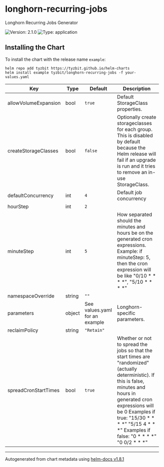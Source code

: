 # longhorn-recurring-jobs

Longhorn Recurring Jobs Generator

![Version: 2.1.0](https://img.shields.io/badge/Version-2.1.0-informational?style=flat-square) ![Type: application](https://img.shields.io/badge/Type-application-informational?style=flat-square)

## Installing the Chart

To install the chart with the release name `example`:

```console
helm repo add tyzbit https://tyzbit.github.io/helm-charts
helm install example tyzbit/longhorn-recurring-jobs -f your-values.yaml
```

| Key | Type | Default | Description |
|-----|------|---------|-------------|
| allowVolumeExpansion | bool | `true` | Default StorageClass properties. |
| createStorageClasses | bool | `false` | Optionally create storageclasses for each group. This is disabled by default because the Helm release will fail if an upgrade is run and it tries to remove an in-use StorageClass. |
| defaultConcurrency | int | `4` | Default job concurrency |
| hourStep | int | `2` |  |
| minuteStep | int | `5` | How separated should the minutes and hours be on the generated cron expressions. Example: if minuteStep: 5, then the cron expression will be like "0/10 * * * *", "5/10 * * * *" |
| namespaceOverride | string | `""` |  |
| parameters | object | See values.yaml for an example | Longhorn-specific parameters. |
| reclaimPolicy | string | `"Retain"` |  |
| spreadCronStartTimes | bool | `true` | Whether or not to spread the jobs so that the start times are "randomized" (actually deterministic). If this is false, minutes and hours in generated cron expressions will be 0 Examples if true: "15/30 * * * *" "5/15 4 * * *" Examples if false: "0 * * * *" "0 0/2 * * *" |

----------------------------------------------
Autogenerated from chart metadata using [helm-docs v1.8.1](https://github.com/norwoodj/helm-docs/releases/v1.8.1)
